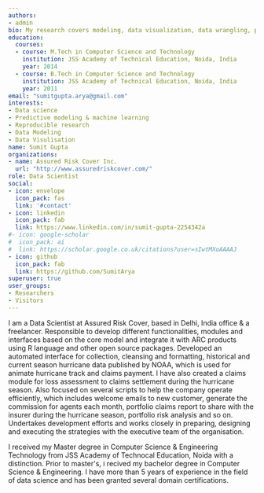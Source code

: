 ```yaml
---
authors:
- admin
bio: My research covers modeling, data visualization, data wrangling, portfolio analysis, report creation using statistical programming language R.
education:
  courses:
  - course: M.Tech in Computer Science and Technology
    institution: JSS Academy of Technical Education, Noida, India
    year: 2014
  - course: B.Tech in Computer Science and Technology
    institution: JSS Academy of Technical Education, Noida, India
    year: 2011
email: "sumitgupta.arya@gmail.com"
interests:
- Data science
- Predictive modeling & machine learning
- Reproducible research
- Data Modeling
- Data Visulisation
name: Sumit Gupta
organizations:
- name: Assured Risk Cover Inc.
  url: "http://www.assuredriskcover.com/"
role: Data Scientist
social:
- icon: envelope
  icon_pack: fas
  link: '#contact'
- icon: linkedin
  icon_pack: fab
  link: https://www.linkedin.com/in/sumit-gupta-2254342a
#- icon: google-scholar
#  icon_pack: ai
#  link: https://scholar.google.co.uk/citations?user=sIwtMXoAAAAJ
- icon: github
  icon_pack: fab
  link: https://github.com/SumitArya
superuser: true
user_groups:
- Researchers
- Visitors
---
```


I am a Data Scientist at Assured Risk Cover, based in Delhi, India office & a freelancer. Responsible to develop different functionalities, modules and interfaces based on the core model and integrate it with ARC products using R language and other open source packages. Developed an automated interface for collection, cleansing and formatting, historical and current season hurricane data published by NOAA, which is used for animate hurricane track and claims payment. I have also created a claims module for loss assessment to claims settlement during the hurricane season. Also focused on several scripts to help the company operate efficiently, which includes welcome emails to new customer, generate the commission for agents each month, portfolio claims report to share with the insurer during the hurricane season, portfolio risk analysis and so on. Undertakes development efforts and works closely in preparing, designing and executing the strategies with the executive team of the organisation. 

I received my Master degree in Computer Science & Engineering Technology from JSS Academy of Technocal Education, Noida with a distinction. Prior to master's, i recived my  bachelor degree in Computer Science & Engineering. I have more than 5 years of experience in the field of data science and has been granted several domain certifications. 
